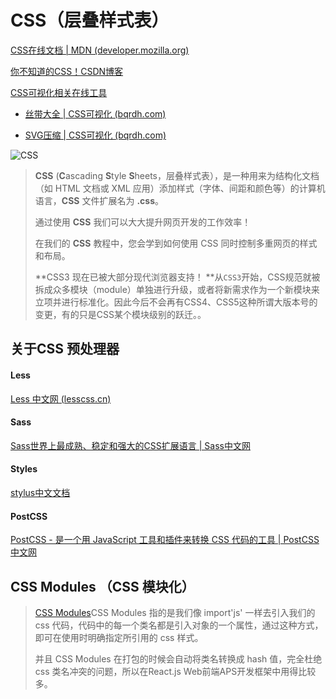 # CSS（层叠样式表） 

[CSS在线文档 | MDN (developer.mozilla.org)](https://developer.mozilla.org/zh-CN/docs/Web/CSS)

[你不知道的CSS！CSDN博客](https://blog.csdn.net/muguli2008/article/details/107707664)



[CSS可视化相关在线工具](https://css.bqrdh.com)

- [丝带大全 | CSS可视化 (bqrdh.com)](https://css.bqrdh.com/ribbon)

- [SVG压缩 | CSS可视化 (bqrdh.com)](https://css.bqrdh.com/svg/compress)

![CSS](https://i-blog.csdnimg.cn/blog_migrate/3b33e0587ae213d7ea2eabf7af7d2b08.webp?x-image-process=image/format,png#pic_center)

> **CSS** (**C**ascading **S**tyle **S**heets，层叠样式表），是一种用来为结构化文档（如 HTML 文档或 XML 应用）添加样式（字体、间距和颜色等）的计算机语言，**CSS** 文件扩展名为 **.css**。
>
> 通过使用 **CSS** 我们可以大大提升网页开发的工作效率！
>
> 在我们的 **CSS** 教程中，您会学到如何使用 CSS 同时控制多重网页的样式和布局。
>
> **CSS3  现在已被大部分现代浏览器支持！ **从`CSS3`开始，CSS规范就被拆成众多模块（module）单独进行升级，或者将新需求作为一个新模块来立项并进行标准化。因此今后不会再有CSS4、CSS5这种所谓大版本号的变更，有的只是CSS某个模块级别的跃迁。。



## 关于CSS 预处理器

#### Less

[Less 中文网 (lesscss.cn)](http://lesscss.cn/)



#### Sass

[Sass世界上最成熟、稳定和强大的CSS扩展语言 | Sass中文网](https://www.sass.hk/)



#### Styles

[stylus中文文档 ](https://www.zhangxinxu.com/jq/stylus/)



#### PostCSS

[PostCSS - 是一个用 JavaScript 工具和插件来转换 CSS 代码的工具 | PostCSS中文网](https://www.postcss.com.cn/)



## CSS Modules （CSS 模块化）

>  [CSS Modules](https://github.com/css-modules/css-modules)CSS Modules 指的是我们像 import'js' 一样去引入我们的 css 代码，代码中的每一个类名都是引入对象的一个属性，通过这种方式，即可在使用时明确指定所引用的 css 样式。
>
> 并且 CSS Modules 在打包的时候会自动将类名转换成 hash 值，完全杜绝 css 类名冲突的问题，所以在React.js Web前端APS开发框架中用得比较多。

